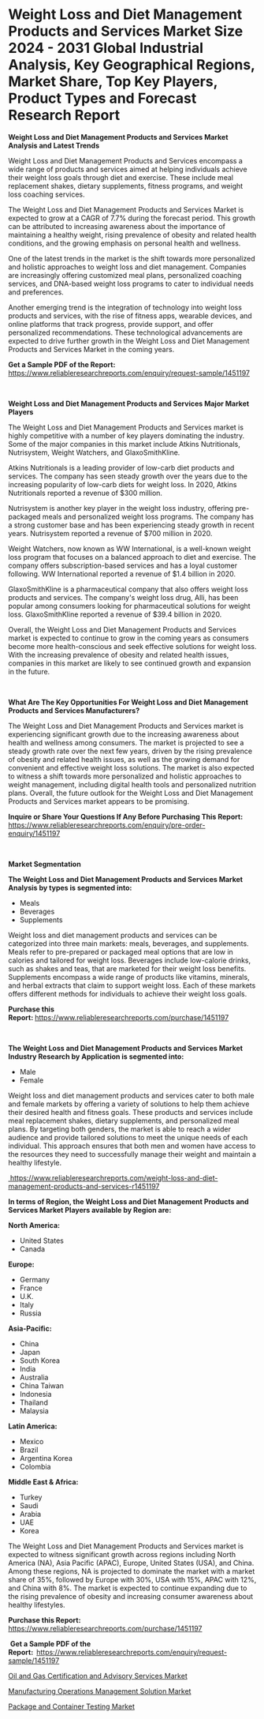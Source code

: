 <p><h1>Weight Loss and Diet Management Products and Services Market Size 2024 - 2031 Global Industrial Analysis, Key Geographical Regions, Market Share, Top Key Players, Product Types and Forecast Research Report</h1></p><p><strong>Weight Loss and Diet Management Products and Services Market Analysis and Latest Trends</strong></p>
<p><p>Weight Loss and Diet Management Products and Services encompass a wide range of products and services aimed at helping individuals achieve their weight loss goals through diet and exercise. These include meal replacement shakes, dietary supplements, fitness programs, and weight loss coaching services.</p><p>The Weight Loss and Diet Management Products and Services Market is expected to grow at a CAGR of 7.7% during the forecast period. This growth can be attributed to increasing awareness about the importance of maintaining a healthy weight, rising prevalence of obesity and related health conditions, and the growing emphasis on personal health and wellness.</p><p>One of the latest trends in the market is the shift towards more personalized and holistic approaches to weight loss and diet management. Companies are increasingly offering customized meal plans, personalized coaching services, and DNA-based weight loss programs to cater to individual needs and preferences.</p><p>Another emerging trend is the integration of technology into weight loss products and services, with the rise of fitness apps, wearable devices, and online platforms that track progress, provide support, and offer personalized recommendations. These technological advancements are expected to drive further growth in the Weight Loss and Diet Management Products and Services Market in the coming years.</p></p>
<p><strong>Get a Sample PDF of the Report:&nbsp;</strong> <a href="https://www.reliableresearchreports.com/enquiry/request-sample/1451197">https://www.reliableresearchreports.com/enquiry/request-sample/1451197</a></p>
<p>&nbsp;</p>
<p><strong>Weight Loss and Diet Management Products and Services Major Market Players</strong></p>
<p><p>The Weight Loss and Diet Management Products and Services market is highly competitive with a number of key players dominating the industry. Some of the major companies in this market include Atkins Nutritionals, Nutrisystem, Weight Watchers, and GlaxoSmithKline.</p><p>Atkins Nutritionals is a leading provider of low-carb diet products and services. The company has seen steady growth over the years due to the increasing popularity of low-carb diets for weight loss. In 2020, Atkins Nutritionals reported a revenue of $300 million.</p><p>Nutrisystem is another key player in the weight loss industry, offering pre-packaged meals and personalized weight loss programs. The company has a strong customer base and has been experiencing steady growth in recent years. Nutrisystem reported a revenue of $700 million in 2020.</p><p>Weight Watchers, now known as WW International, is a well-known weight loss program that focuses on a balanced approach to diet and exercise. The company offers subscription-based services and has a loyal customer following. WW International reported a revenue of $1.4 billion in 2020.</p><p>GlaxoSmithKline is a pharmaceutical company that also offers weight loss products and services. The company's weight loss drug, Alli, has been popular among consumers looking for pharmaceutical solutions for weight loss. GlaxoSmithKline reported a revenue of $39.4 billion in 2020.</p><p>Overall, the Weight Loss and Diet Management Products and Services market is expected to continue to grow in the coming years as consumers become more health-conscious and seek effective solutions for weight loss. With the increasing prevalence of obesity and related health issues, companies in this market are likely to see continued growth and expansion in the future.</p></p>
<p>&nbsp;</p>
<p><strong>What Are The Key Opportunities For Weight Loss and Diet Management Products and Services Manufacturers?</strong></p>
<p><p>The Weight Loss and Diet Management Products and Services market is experiencing significant growth due to the increasing awareness about health and wellness among consumers. The market is projected to see a steady growth rate over the next few years, driven by the rising prevalence of obesity and related health issues, as well as the growing demand for convenient and effective weight loss solutions. The market is also expected to witness a shift towards more personalized and holistic approaches to weight management, including digital health tools and personalized nutrition plans. Overall, the future outlook for the Weight Loss and Diet Management Products and Services market appears to be promising.</p></p>
<p><strong>Inquire or Share Your Questions If Any Before Purchasing This Report:</strong> <a href="https://www.reliableresearchreports.com/enquiry/pre-order-enquiry/1451197">https://www.reliableresearchreports.com/enquiry/pre-order-enquiry/1451197</a></p>
<p>&nbsp;</p>
<p><strong>Market Segmentation</strong></p>
<p><strong>The Weight Loss and Diet Management Products and Services Market Analysis by types is segmented into:</strong></p>
<p><ul><li>Meals</li><li>Beverages</li><li>Supplements</li></ul></p>
<p><p>Weight loss and diet management products and services can be categorized into three main markets: meals, beverages, and supplements. Meals refer to pre-prepared or packaged meal options that are low in calories and tailored for weight loss. Beverages include low-calorie drinks, such as shakes and teas, that are marketed for their weight loss benefits. Supplements encompass a wide range of products like vitamins, minerals, and herbal extracts that claim to support weight loss. Each of these markets offers different methods for individuals to achieve their weight loss goals.</p></p>
<p><strong>Purchase this Report:&nbsp;</strong><a href="https://www.reliableresearchreports.com/purchase/1451197">https://www.reliableresearchreports.com/purchase/1451197</a></p>
<p>&nbsp;</p>
<p><strong>The Weight Loss and Diet Management Products and Services Market Industry Research by Application is segmented into:</strong></p>
<p><ul><li>Male</li><li>Female</li></ul></p>
<p><p>Weight loss and diet management products and services cater to both male and female markets by offering a variety of solutions to help them achieve their desired health and fitness goals. These products and services include meal replacement shakes, dietary supplements, and personalized meal plans. By targeting both genders, the market is able to reach a wider audience and provide tailored solutions to meet the unique needs of each individual. This approach ensures that both men and women have access to the resources they need to successfully manage their weight and maintain a healthy lifestyle.</p></p>
<p><a href="https://www.reliableresearchreports.com/weight-loss-and-diet-management-products-and-services-r1451197">&nbsp;https://www.reliableresearchreports.com/weight-loss-and-diet-management-products-and-services-r1451197</a></p>
<p><strong>In terms of Region, the Weight Loss and Diet Management Products and Services Market Players available by Region are:</strong></p>
<p>
    <p> <strong> North America: </strong>
        <ul>
            <li>United States</li>
            <li>Canada</li>
        </ul>
        </p> 
    <p> <strong> Europe: </strong>
        <ul>
            <li>Germany</li>
            <li>France</li>
            <li>U.K.</li>
            <li>Italy</li>
            <li>Russia</li>
        </ul>
        </p> 
    <p> <strong> Asia-Pacific: </strong>
        <ul>
            <li>China</li>
            <li>Japan</li>
            <li>South Korea</li>
            <li>India</li>
            <li>Australia</li>
            <li>China Taiwan</li>
            <li>Indonesia</li>
            <li>Thailand</li>
            <li>Malaysia</li>
        </ul>
        </p> 
    <p> <strong> Latin America: </strong>
        <ul>
            <li>Mexico</li>
            <li>Brazil</li>
            <li>Argentina Korea</li>
            <li>Colombia</li>
        </ul>
        </p> 
    <p> <strong> Middle East & Africa: </strong>
        <ul>
            <li>Turkey</li>
            <li>Saudi</li>
            <li>Arabia</li>
            <li>UAE</li>
            <li>Korea</li>
        </ul>
    </p>
    </p>
<p><p>The Weight Loss and Diet Management Products and Services market is expected to witness significant growth across regions including North America (NA), Asia Pacific (APAC), Europe, United States (USA), and China. Among these regions, NA is projected to dominate the market with a market share of 35%, followed by Europe with 30%, USA with 15%, APAC with 12%, and China with 8%. The market is expected to continue expanding due to the rising prevalence of obesity and increasing consumer awareness about healthy lifestyles.</p></p>
<p><strong>Purchase this Report: </strong><a href="https://www.reliableresearchreports.com/purchase/1451197">https://www.reliableresearchreports.com/purchase/1451197</a></p>
<p>&nbsp;<strong>Get a Sample PDF of the Report:&nbsp;&nbsp;</strong><a href="https://www.reliableresearchreports.com/enquiry/request-sample/1451197">https://www.reliableresearchreports.com/enquiry/request-sample/1451197</a></p>
<p><strong></strong></p>
<p><p><a href="https://github.com/julyju69/Market-Research-Report-List-4/blob/main/oil-and-gas-certification-and-advisory-services-market.md">Oil and Gas Certification and Advisory Services Market</a></p><p><a href="https://github.com/nathandecarvalho/Market-Research-Report-List-4/blob/main/manufacturing-operations-management-solution-market.md">Manufacturing Operations Management Solution Market</a></p><p><a href="https://github.com/gdfhhhj/Market-Research-Report-List-5/blob/main/package-and-container-testing-market.md">Package and Container Testing Market</a></p></p>
